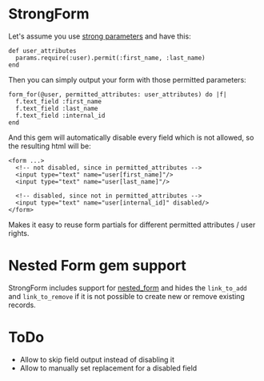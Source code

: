 StrongForm
===

Let's assume you use [strong parameters](https://github.com/rails/strong_parameters)
and have this:

```
def user_attributes
  params.require(:user).permit(:first_name, :last_name)
end
```

Then you can simply output your form with those permitted parameters:

```
form_for(@user, permitted_attributes: user_attributes) do |f|
  f.text_field :first_name
  f.text_field :last_name
  f.text_field :internal_id
end
```

And this gem will automatically disable every field which is not allowed,
so the resulting html will be:

```
<form ...>
  <!-- not disabled, since in permitted_attributes -->
  <input type="text" name="user[first_name]"/>
  <input type="text" name="user[last_name]"/>

  <!-- disabled, since not in permitted_attributes -->
  <input type="text" name="user[internal_id]" disabled/>
</form>
```

Makes it easy to reuse form partials for different permitted attributes / user
rights.

Nested Form gem support
===

StrongForm includes support for [nested_form](https://github.com/ryanb/nested_form)
and hides the `link_to_add` and `link_to_remove` if it is not possible to create
new or remove existing records.

ToDo
===

 * Allow to skip field output instead of disabling it
 * Allow to manually set replacement for a disabled field
